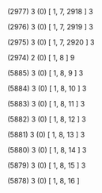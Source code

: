 (2977) 3 (0) [ 1, 7, 2918 ] 3 


(2976) 3 (0) [ 1, 7, 2919 ] 3 


(2975) 3 (0) [ 1, 7, 2920 ] 3 


(2974) 2 (0) [ 1, 8 ] 9 


(5885) 3 (0) [ 1, 8, 9 ] 3 


(5884) 3 (0) [ 1, 8, 10 ] 3 


(5883) 3 (0) [ 1, 8, 11 ] 3 


(5882) 3 (0) [ 1, 8, 12 ] 3 


(5881) 3 (0) [ 1, 8, 13 ] 3 


(5880) 3 (0) [ 1, 8, 14 ] 3 


(5879) 3 (0) [ 1, 8, 15 ] 3 


(5878) 3 (0) [ 1, 8, 16 ]  

